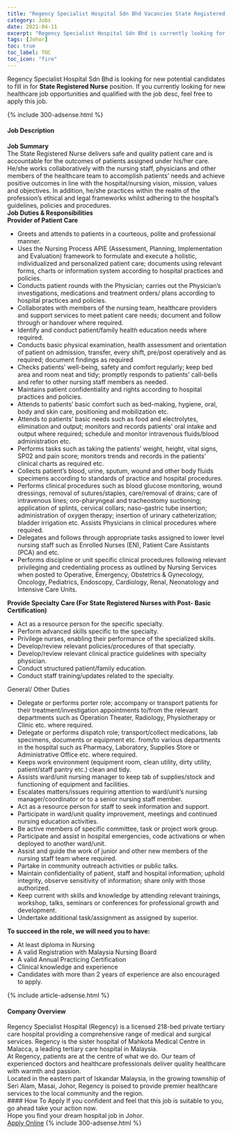 ```yaml
---
title: "Regency Specialist Hospital Sdn Bhd Vacancies State Registered Nurse" 
category: Jobs 
date: 2021-04-11 
excerpt: "Regency Specialist Hospital Sdn Bhd is currently looking for suitable person to fill in the State Registered Nurse which positioned at Johor" 
tags: [Johor] 
toc: true 
toc_label: TOC 
toc_icon: "fire" 
--- 
```


<p>Regency Specialist Hospital Sdn Bhd is looking for new potential candidates to fill in for <b>State Registered Nurse</b> position. If you currently looking for new healthcare job opportunities and qualified with the job desc, feel free to apply this job.
</p>{% include 300-adsense.html %} 
<div><div><h4>Job Description</h4></div><div><div><span><div><div><strong>Job Summary</strong></div><div>The State Registered Nurse delivers safe and quality patient care and is accountable for the outcomes of patients assigned under his/her care. He/she works collaboratively with the nursing staff, physicians and other members of the healthcare team to accomplish patients&#8217; needs and achieve positive outcomes in line with the hospital/nursing vision, mission, values and objectives. In addition, he/she practices within the realm of the profession&#8217;s ethical and legal frameworks whilst adhering to the hospital&#8217;s guidelines, policies and procedures.</div><div><strong>Job Duties &amp; Responsibilities</strong></div><div><strong>Provider of Patient Care</strong></div><ul><li>Greets and attends to patients in a courteous, polite and professional manner.</li><li>Uses the Nursing Process APIE (Assessment, Planning, Implementation and Evaluation) framework to formulate and execute a holistic, individualized and personalized patient care; documents using relevant forms, charts or information system according to hospital practices and policies.</li><li>Conducts patient rounds with the Physician; carries out the Physician&#8217;s investigations, medications and treatment orders/ plans according to hospital practices and policies.</li><li>Collaborates with members of the nursing team, healthcare providers and support services to meet patient care needs; document and follow through or handover where required.</li><li>Identify and conduct patient/family health education needs where required.</li><li>Conducts basic physical examination, health assessment and orientation of patient on admission, transfer, every shift, pre/post operatively and as required; document findings as required</li><li>Checks patients&#8217; well-being, safety and comfort regularly; keep bed area and room neat and tidy; promptly responds to patients&#8217; call-bells and refer to other nursing staff members as needed.</li><li>Maintains patient confidentiality and rights according to hospital practices and policies.</li><li>Attends to patients&#8217; basic comfort such as bed-making, hygiene, oral, body and skin care, positioning and mobilization etc.</li><li>Attends to patients&#8217; basic needs such as food and electrolytes, elimination and output; monitors and records patients&#8217; oral intake and output where required; schedule and monitor intravenous fluids/blood administration etc.</li><li>Performs tasks such as taking the patients&#8217; weight, height, vital signs, SP02 and pain score; monitors trends and records in the patients&#8217; clinical charts as required etc.</li><li>Collects patient&#8217;s blood, urine, sputum, wound and other body fluids specimens according to standards of practice and hospital procedures.</li><li>Performs clinical procedures such as blood glucose monitoring, wound dressings, removal of sutures/staples, care/removal of drains; care of intravenous lines; oro-pharyngeal and tracheostomy suctioning; application of splints, cervical collars; naso-gastric tube insertion; administration of oxygen therapy; insertion of urinary catheterization; bladder irrigation etc. Assists Physicians in clinical procedures where required.</li><li>Delegates and follows through appropriate tasks assigned to lower level nursing staff such as Enrolled Nurses (EN), Patient Care Assistants (PCA) and etc.</li><li>Performs discipline or unit specific clinical procedures following relevant privileging and credentialing process as outlined by Nursing Services when posted to Operative, Emergency, Obstetrics &amp; Gynecology, Oncology, Pediatrics, Endoscopy, Cardiology, Renal, Neonatology and Intensive Care Units.</li></ul><div><strong>Provide Specialty Care (For State Registered Nurses with Post- Basic Certification)</strong></div><ul><li>Act as a resource person for the specific specialty.</li><li>Perform advanced skills specific to the specialty.</li><li>Privilege nurses, enabling their performance of the specialized skills.</li><li>Develop/review relevant policies/procedures of that specialty.</li><li>Develop/review relevant clinical practice guidelines with specialty physician.</li><li>Conduct structured patient/family education.</li><li>Conduct staff training/updates related to the specialty.</li></ul><div>General/ Other Duties</div><ul><li>Delegate or performs porter role; accompany or transport patients for their treatment/investigation appointments to/from the relevant departments such as Operation Theater, Radiology, Physiotherapy or Clinic etc. where required.</li><li>Delegate or performs dispatch role; transport/collect medications, lab specimens, documents or equipment etc. from/to various departments in the hospital such as Pharmacy, Laboratory, Supplies Store or Administrative Office etc. where required.</li><li>Keeps work environment (equipment room, clean utility, dirty utility, patient/staff pantry etc.) clean and tidy.</li><li>Assists ward/unit nursing manager to keep tab of supplies/stock and functioning of equipment and facilities.</li><li>Escalates matters/issues requiring attention to ward/unit&#8217;s nursing manager/coordinator or to a senior nursing staff member.</li><li>Act as a resource person for staff to seek information and support.</li><li>Participate in ward/unit quality improvement, meetings and continued nursing education activities.</li><li>Be active members of specific committee, task or project work group.</li><li>Participate and assist in hospital emergencies, code activations or when deployed to another ward/unit.</li><li>Assist and guide the work of junior and other new members of the nursing staff team where required.</li><li>Partake in community outreach activities or public talks.</li><li>Maintain confidentiality of patient, staff and hospital information; uphold integrity, observe sensitivity of information; share only with those authorized.</li><li>Keep current with skills and knowledge by attending relevant trainings, workshop, talks, seminars or conferences for professional growth and development.</li><li>Undertake additional task/assignment as assigned by superior.</li></ul><div><strong>To succeed in the role, we will need you to have:</strong></div><ul><li>At least diploma in Nursing</li><li>A valid Registration with Malaysia Nursing Board</li><li>A valid Annual Practicing Certification</li><li>Clinical knowledge and experience</li><li>Candidates with more than 2 years of experience are also encouraged to apply.</li></ul></div></span></div></div></div> 
{% include article-adsense.html %} 
<div><div><h4>Company Overview</h4></div><div><div><span><div><div>
<div>
		Regency Specialist Hospital (Regency) is a licensed 218-bed private tertiary care hospital providing a comprehensive range of medical and surgical services. Regency is the sister hospital of Mahkota Medical Centre in Malacca, a leading tertiary care hospital in Malaysia.</div>
<div>
		At Regency, patients are at the centre of what we do. Our team of experienced doctors and healthcare professionals deliver quality healthcare with warmth and passion.</div>
<div>
		Located in the eastern part of Iskandar Malaysia, in the growing township of Seri Alam, Masai, Johor, Regency is poised to provide premier healthcare services to the local community and the region.</div>
</div></div></span></div></div></div> 
#### How To Apply 
If you confident and feel that this job is suitable to you, go ahead take your action now. <br/> 
Hope you find your dream hospital job in Johor. <br/> 
<a href="https://www.jobstreet.com.my/en/job/state-registered-nurse-4517586?jobId=jobstreet-my-job-4517586" class="btn btn--warning" target="_blank" rel="nofollow noopenner">Apply Online</a> 
{% include 300-adsense.html %} 